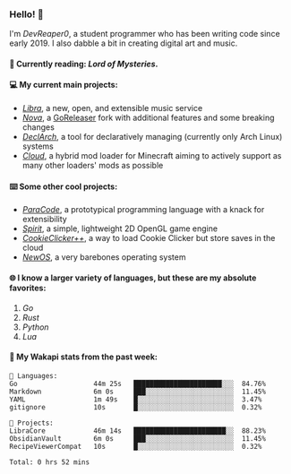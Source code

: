 ### Hello! 👋

I'm _DevReaper0_, a student programmer who has been writing code since early 2019. I also dabble a bit in creating digital art and music.

#### 📖 Currently reading: *Lord of Mysteries*.

#### 💻 My current main projects:

-   _[Libra](https://github.com/LibraMusic)_, a new, open, and extensible music service
-   _[Nova](https://github.com/LibraMusic/Nova)_, a [GoReleaser](https://github.com/goreleaser/goreleaser) fork with additional features and some breaking changes
-   _[DeclArch](https://github.com/DevReaper0/declarch)_, a tool for declaratively managing (currently only Arch Linux) systems
-   _[Cloud](https://github.com/CloudLoaderMC/CloudLoader)_, a hybrid mod loader for Minecraft aiming to actively support as many other loaders' mods as possible

#### ⌨️ Some other cool projects:

-   _[ParaCode](https://github.com/ParaCodeLang/ParaCode)_, a prototypical programming language with a knack for extensibility
-   _[Spirit](https://gitlab.com/DevReaper0/SpiritEngine)_, a simple, lightweight 2D OpenGL game engine
-   _[CookieClicker++](https://github.com/DevReaper0/CookieClickerPlusPlus)_, a way to load Cookie Clicker but store saves in the cloud
-   _[NewOS](https://github.com/DevReaper0/NewOS)_, a very barebones operating system

#### 🌐 I know a larger variety of languages, but these are my absolute favorites:

1. _Go_
2. _Rust_
3. _Python_
4. _Lua_

#### 📡 My Wakapi stats from the past week:

```text
💾 Languages:
Go                   44m 25s   ██████████████████████░░░  84.76%
Markdown             6m 0s     ███░░░░░░░░░░░░░░░░░░░░░░  11.45%
YAML                 1m 49s    █░░░░░░░░░░░░░░░░░░░░░░░░  3.47%
gitignore            10s       █░░░░░░░░░░░░░░░░░░░░░░░░  0.32%

💼 Projects:
LibraCore            46m 14s   ███████████████████████░░  88.23%
ObsidianVault        6m 0s     ███░░░░░░░░░░░░░░░░░░░░░░  11.45%
RecipeViewerCompat   10s       █░░░░░░░░░░░░░░░░░░░░░░░░  0.32%

Total: 0 hrs 52 mins
```
